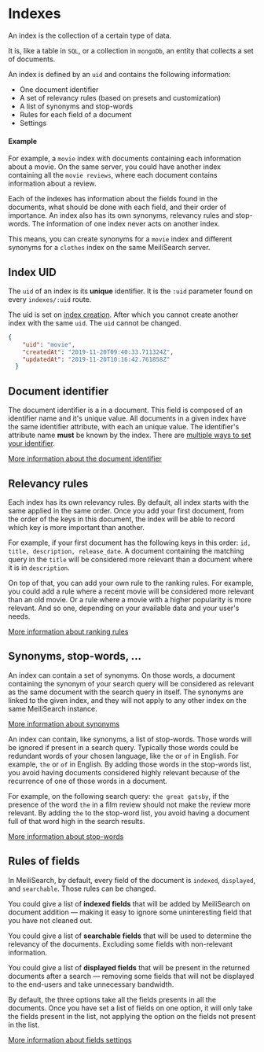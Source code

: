 # Indexes

An index is the collection of a certain type of data.

It is, like a table in `SQL`, or a collection in `mongoDb`, an entity that collects a set of documents.

An index is defined by an `uid` and contains the following information:
- One document identifier <glossary word="attribute"/>
- A set of relevancy rules (based on presets and customization)
- A list of synonyms and stop-words
- Rules for each field of a document
- Settings


#### Example

For example, a `movie` index with documents containing each information about a movie. On the same server, you could have another index containing all the `movie reviews`, where each document contains information about a review.

Each of the indexes has information about the fields found in the documents, what should be done with each field, and their order of importance. An index also has its own synonyms, relevancy rules and stop-words. The information of one index never acts on another index.

This means, you can create synonyms for a `movie` index and different synonyms for a `clothes` index on the same MeiliSearch server.


## Index UID

The `uid` of an index is its **unique** identifier. It is the `:uid` parameter found on every `indexes/:uid` route.

The uid is set on [index creation](/references/indexes.md#create-an-index). After which you cannot create another index with the same `uid`.
The `uid` cannot be changed.


```json
{
    "uid": "movie",
    "createdAt": "2019-11-20T09:40:33.711324Z",
    "updatedAt": "2019-11-20T10:16:42.761858Z"
  }
```

## Document identifier

The document identifier is a <glossary word="field" /> in a document. This field is composed of an identifier <glossary word="attribute"/> name and it's unique value. All documents in a given index have the same identifier attribute, with each an unique value. The identifier's attribute name **must** be known by the index. There are [multiple ways to set your identifier](/guides/main_concepts/documents.md#setting-the-identifier).

[More information about the document identifier](/guides/main_concepts/documents.md#identifier)

## Relevancy rules

Each index has its own relevancy rules. By default, all index starts with the same <glossary word="ranking rules"/>  applied in the same order. Once you add your first document, from the order of the keys in this document, the index will be able to record which key is more important than another.

For example, if your first document has the following keys in this order: `id, title, description, release_date`. A document containing the matching query in the `title` will be considered more relevant than a document where it is in `description`.

On top of that, you can add your own rule to the ranking rules. For example, you could add a rule where a recent movie will be considered more relevant than an old movie. Or a rule where a movie with a higher popularity is more relevant. And so one, depending on your available data and your user's needs.

[More information about ranking rules](/guides/advanced_guides/ranking.md#ranking-rules)

## Synonyms, stop-words, ...

An index can contain a set of synonyms. On those words, a document containing the synonym of your search query will be considered as relevant as the same document with the search query in itself. The synonyms are linked to the given index, and they will not apply to any other index on the same MeiliSearch instance.

[More information about synonyms](/guides/advanced_guides/synonyms.md)

An index can contain, like synonyms, a list of stop-words. Those words will be ignored if present in a search query. Typically those words could be redundant words of your chosen language, like `the` or `of` in English.
For example, `the` or `of` in English. By adding those words in the stop-words list, you avoid having documents considered highly relevant because of the recurrence of one of those words in a document.

For example, on the following search query: `the great gatsby`, if the presence of the word `the` in a film review should not make the review more relevant. By adding `the` to the stop-word list, you avoid having a document full of that word high in the search results.

[More information about stop-words](/guides/advanced_guides/stop_words.md)

## Rules of fields

In MeiliSearch, by default, every field of the document is `indexed`, `displayed`, and `searchable`. Those rules can be changed.

You could give a list of **indexed fields** that will be added by MeiliSearch on document addition — making it easy to ignore some uninteresting field that you have not cleaned out.

You could give a list of **searchable fields** that will be used to determine the relevancy of the documents. Excluding some fields with non-relevant information.

You could give a list of **displayed fields** that will be present in the returned documents after a search — removing some fields that will not be displayed to the end-users and take unnecessary bandwidth.

By default, the three options take all the fields presents in all the documents. Once you have set a list of fields on one option, it will only take the fields present in the list, not applying the option on the fields not present in the list.

[More information about fields settings](/guides/main_concepts/indexes.md)<Badge text="soon" type="warn"/>

